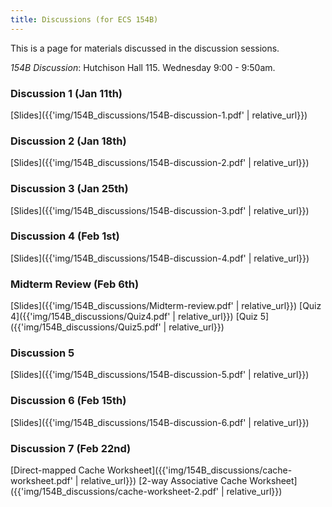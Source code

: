 ```yaml
---
title: Discussions (for ECS 154B)
---
```


This is a page for materials discussed in the discussion sessions.

*154B Discussion*: Hutchison Hall 115. Wednesday 9:00 - 9:50am.

### Discussion 1 (Jan 11th)

[Slides]({{'img/154B_discussions/154B-discussion-1.pdf' | relative_url}})

### Discussion 2 (Jan 18th)
[Slides]({{'img/154B_discussions/154B-discussion-2.pdf' | relative_url}})

### Discussion 3 (Jan 25th)
[Slides]({{'img/154B_discussions/154B-discussion-3.pdf' | relative_url}})

### Discussion 4 (Feb 1st)
[Slides]({{'img/154B_discussions/154B-discussion-4.pdf' | relative_url}})

### Midterm Review (Feb 6th)
[Slides]({{'img/154B_discussions/Midterm-review.pdf' | relative_url}})
[Quiz 4]({{'img/154B_discussions/Quiz4.pdf' | relative_url}})
[Quiz 5]({{'img/154B_discussions/Quiz5.pdf' | relative_url}})

### Discussion 5
[Slides]({{'img/154B_discussions/154B-discussion-5.pdf' | relative_url}})

### Discussion 6 (Feb 15th)
[Slides]({{'img/154B_discussions/154B-discussion-6.pdf' | relative_url}})

### Discussion 7 (Feb 22nd)
[Direct-mapped Cache Worksheet]({{'img/154B_discussions/cache-worksheet.pdf' | relative_url}})
[2-way Associative Cache Worksheet]({{'img/154B_discussions/cache-worksheet-2.pdf' | relative_url}})
